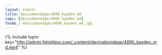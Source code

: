 ```yaml
--- 
layout: sieutv
title: devicebondage/4890_kayden_md
tags: [devicebondage/4890_kayden_md]
thumb_: devicebondage/4890_kayden_md.jpg
---
```

{% include tvpro key="http://admin.fetishbox.com/_content/devicebondage/4890_kayden_md.mp4" %} 
